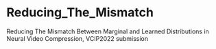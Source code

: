# Reducing_The_Mismatch
Reducing The Mismatch Between Marginal and Learned Distributions in Neural Video Compression, VCIP2022 submission

